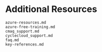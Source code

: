 # Additional Resources

```{toctree}
azure-resources.md
azure-free-training.md
cmaq_support.md
cyclecloud_support.md
faq.md
key-references.md
```
